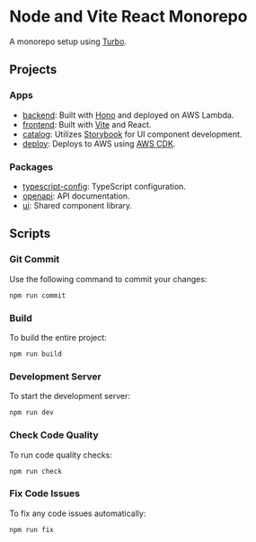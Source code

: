 # Node and Vite React Monorepo

A monorepo setup using [Turbo](https://turbo.build).

## Projects

### Apps

- [backend](apps/backend): Built with [Hono](https://hono.dev) and deployed on AWS Lambda.
- [frontend](apps/frontend): Built with [Vite](https://vitejs.dev) and React.
- [catalog](apps/catalog): Utilizes [Storybook](https://storybook.js.org) for UI component development.
- [deploy](apps/deploy): Deploys to AWS using [AWS CDK](https://github.com/aws/aws-cdk).

### Packages

- [typescript-config](packages/typescript-config): TypeScript configuration.
- [openapi](packages/openapi): API documentation.
- [ui](packages/ui): Shared component library.

## Scripts

### Git Commit

Use the following command to commit your changes:

```shell
npm run commit
```

### Build

To build the entire project:

```shell
npm run build
```

### Development Server

To start the development server:

```shell
npm run dev
```

### Check Code Quality

To run code quality checks:

```shell
npm run check
```

### Fix Code Issues

To fix any code issues automatically:

```shell
npm run fix
```
